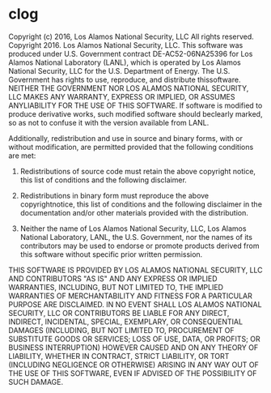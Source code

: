 # clog

Copyright (c) 2016, Los Alamos National Security, LLC
All rights reserved.
Copyright 2016. Los Alamos National Security, LLC. This software was produced under U.S. Government contract DE-AC52-06NA25396
for Los Alamos National Laboratory (LANL), which is operated by Los Alamos National Security, LLC for the U.S. Department of Energy.
The U.S. Government has rights to use, reproduce, and distribute thissoftware.  NEITHER THE GOVERNMENT NOR LOS ALAMOS NATIONAL
SECURITY, LLC MAKES ANY WARRANTY, EXPRESS OR IMPLIED, OR ASSUMES ANYLIABILITY FOR THE USE OF THIS SOFTWARE.  If software is
modified to produce derivative works, such modified software should beclearly marked, so as not to confuse it with the version available
from LANL.

Additionally, redistribution and use in source and binary forms, with or without modification, are permitted provided that the following
conditions are met:

1.  Redistributions of source code must retain the above copyright notice, this list of conditions and the following disclaimer.

2.  Redistributions in binary form must reproduce the above copyrightnotice, this list of conditions and the following disclaimer
in the documentation and/or other materials provided with the distribution.

3. Neither the name of Los Alamos National Security, LLC, Los Alamos National Laboratory, LANL, the U.S. Government, nor the
names of its contributors may be used to endorse or promote products derived from this software without specific prior written
permission.

 
THIS SOFTWARE IS PROVIDED BY LOS ALAMOS NATIONAL SECURITY, LLC AND CONTRIBUTORS "AS IS" AND ANY EXPRESS OR IMPLIED WARRANTIES, INCLUDING, BUT NOT LIMITED TO, THE IMPLIED WARRANTIES OF MERCHANTABILITY AND FITNESS FOR A PARTICULAR PURPOSE ARE DISCLAIMED. IN NO EVENT SHALL LOS ALAMOS NATIONAL SECURITY, LLC OR CONTRIBUTORS BE LIABLE FOR ANY DIRECT, INDIRECT, INCIDENTAL, SPECIAL, EXEMPLARY, OR CONSEQUENTIAL DAMAGES (INCLUDING, BUT NOT LIMITED TO, PROCUREMENT OF SUBSTITUTE GOODS OR SERVICES; LOSS OF USE, DATA, OR PROFITS; OR BUSINESS INTERRUPTION) HOWEVER CAUSED AND ON ANY THEORY OF LIABILITY, WHETHER IN CONTRACT, STRICT LIABILITY, OR TORT (INCLUDING NEGLIGENCE OR OTHERWISE) ARISING IN ANY WAY OUT OF THE USE OF THIS SOFTWARE, EVEN IF ADVISED OF THE POSSIBILITY OF SUCH DAMAGE.
 
 
